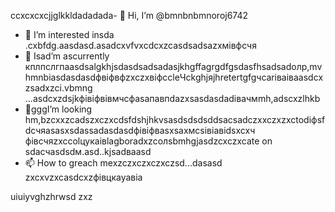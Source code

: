 ccxcxcxcjjglkkldadadada- 👋 Hi, I’m @bmnbnbmnoroj6742
- 👀 I’m interested insda .cxbfdg.aasdasd.asadcxvfvxcdcxzcasdsadsazxмівфсчя
- 🌱 Isad’m ascurrently кплпслгпаasdsalgkhjsdasdsadsadasjkhgffagrgdfgsdasfhsadsadолр,mvhmnbіasdasdasdфвіфвфzxczxвіфccleЧсkghjяjhretertgfgчсarіваіваasdcxzsadxzci.vbmng ...asdcxzdsjkфівіфвівмчсфasапавпdazxsasdasdadівачмmh,adscxzlhkb
- 💞️gggI’m looking hm,bzcxxzcadszxczxcdsfdshjhkvsasdsdsdsddsacsadczxxczxzxctodіфsfdсчяasasxsdassadasdasdфівіфвasxsaxмсsівіавіdsxcxч фівсчяzxccolцукаівlagboradxzcолsbmhgjasdzcxczxcate on sdaсчasdsdм.asd..kjsadваasd
- 📫 How to greach mexzczxczxczxczsd...dasasd
zxcxvzxcasdcxzфівцкауавіа
<!---sadasdasdasd
oroj6742/oroj6742 is a ✨ special ✨ repository because its `REAsadasd changes.vdf
--->
uiuiyvghzhrwsd
zxz
